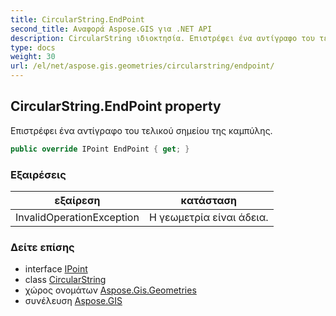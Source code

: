 ```yaml
---
title: CircularString.EndPoint
second_title: Αναφορά Aspose.GIS για .NET API
description: CircularString ιδιοκτησία. Επιστρέφει ένα αντίγραφο του τελικού σημείου της καμπύλης.
type: docs
weight: 30
url: /el/net/aspose.gis.geometries/circularstring/endpoint/
---
```

## CircularString.EndPoint property

Επιστρέφει ένα αντίγραφο του τελικού σημείου της καμπύλης.

```csharp
public override IPoint EndPoint { get; }
```

### Εξαιρέσεις

| εξαίρεση | κατάσταση |
| --- | --- |
| InvalidOperationException | Η γεωμετρία είναι άδεια. |

### Δείτε επίσης

* interface [IPoint](../../ipoint/)
* class [CircularString](../)
* χώρος ονομάτων [Aspose.Gis.Geometries](../../circularstring/)
* συνέλευση [Aspose.GIS](../../../)


